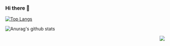 ### Hi there 👋

[![Top Langs](https://github-readme-stats.vercel.app/api/top-langs/?username=ardakazanci&layout=compact)](https://github.com/anuraghazra/github-readme-stats)

![Anurag's github stats](https://github-readme-stats.vercel.app/api?username=ardakazanci&show_icons=true&theme=radical)



<img src="https://komarev.com/ghpvc/?username=ardakazanci&color=blue&style=flat-square" align="right" />
